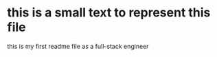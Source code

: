 # this is a small text to represent this file
this is my first readme file as a full-stack engineer

